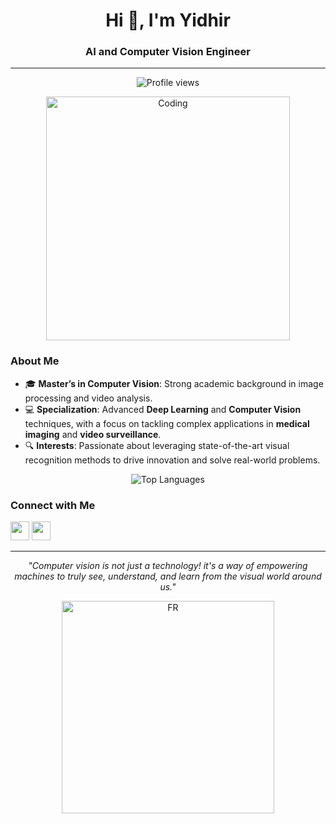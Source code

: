 <p align="center">

<h1 align="center">Hi 👋, I'm Yidhir</h1>
<h3 align="center"> AI and Computer Vision Engineer</h3>

---

<p align="center">
  <img src="https://komarev.com/ghpvc/?username=y1d1r&label=Views&color=0e75b6&style=flat-square" alt="Profile views" />
</p>

<p align="center">
  <img align="center" alt="Coding" width="390" src="https://media.tenor.com/YZPnGuPeZv8AAAAd/coding.gif">
</p>

### About Me

- 🎓 **Master’s in Computer Vision**: Strong academic background in image processing and video analysis.
- 💻 **Specialization**: Advanced **Deep Learning** and **Computer Vision** techniques, with a focus on tackling complex applications in **medical imaging** and **video surveillance**.
- 🔍 **Interests**: Passionate about leveraging state-of-the-art visual recognition methods to drive innovation and solve real-world problems.

<p align="center">
  <img src="https://github-readme-stats.vercel.app/api/top-langs?username=y1d1r&show_icons=true&locale=en&layout=compact" alt="Top Languages" />
</p>


  
### Connect with Me
  
[<img src="https://raw.githubusercontent.com/danielcranney/readme-generator/main/public/icons/socials/linkedin.svg" width="30" height="30" />](https://linkedin.com/in/yidhir-aghiles-koulal)
[<img src="https://raw.githubusercontent.com/danielcranney/readme-generator/main/public/icons/socials/youtube.svg" width="30" height="30" />](https://www.youtube.com/@yidhir)


---

<p align="center">
  <em>"Computer vision is not just a technology! it's a way of empowering machines to truly see, understand, and learn from the visual world around us."</em>
</p>
<p align="center">
  <img align="center" alt="FR" width="340" src="https://media1.tenor.com/m/u8XQ_QiwjVEAAAAd/face-facial-recognition.gif">
</p>


